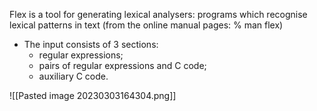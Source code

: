 Flex is a tool for generating lexical analysers: programs which recognise lexical patterns in text (from the online manual pages: % man flex)
- The input consists of 3 sections:
	- regular expressions;
	- pairs of regular expressions and C code;
	- auxiliary C code.

![[Pasted image 20230303164304.png]]